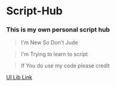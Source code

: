 # Script-Hub
### This is my own personal script hub

> I'm New So Don't Jude

> I'm Trying to learn to script

> If You do use my code please credit

[UI Lib Link](https://v3rmillion.net/showthread.php?tid=922755&highlight=ui+lib&__cf_chl_jschl_tk__=pmd_SHGndYIFdANAKGr6BJV8Hl62RoMQBiayKXGoVqb1Dts-1634188519-0-gqNtZGzNAjujcnBszQnl)
